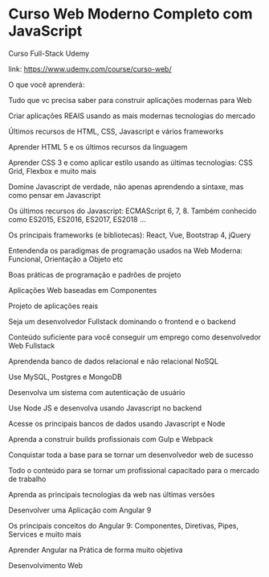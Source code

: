 # Curso Web Moderno Completo com JavaScript
 Curso Full-Stack Udemy

link: https://www.udemy.com/course/curso-web/

O que você aprenderá:

Tudo que vc precisa saber para construir aplicações modernas para Web

Criar aplicações REAIS usando as mais modernas tecnologias do mercado

Últimos recursos de HTML, CSS, Javascript e vários frameworks

Aprender HTML 5 e os últimos recursos da linguagem

Aprender CSS 3 e como aplicar estilo usando as últimas tecnologias: CSS Grid, Flexbox e muito mais

Domine Javascript de verdade, não apenas aprendendo a sintaxe, mas como pensar em Javascript

Os últimos recursos do Javascript: ECMAScript 6, 7, 8. Também conhecido como ES2015, ES2016, ES2017, ES2018 ...

Os principais frameworks (e bibliotecas): React, Vue, Bootstrap 4, jQuery

Entendenda os paradigmas de programação usados na Web Moderna: Funcional, Orientação a Objeto etc

Boas práticas de programação e padrões de projeto

Aplicações Web baseadas em Componentes

Projeto de aplicações reais

Seja um desenvolvedor Fullstack dominando o frontend e o backend

Conteúdo suficiente para você conseguir um emprego como desenvolvedor Web Fullstack

Aprendenda banco de dados relacional e não relacional NoSQL

Use MySQL, Postgres e MongoDB

Desenvolva um sistema com autenticação de usuário

Use Node JS e desenvolva usando Javascript no backend

Acesse os principais bancos de dados usando Javascript e Node

Aprenda a construir builds profissionais com Gulp e Webpack


Conquistar toda a base para se tornar um desenvolvedor web de sucesso

Todo o conteúdo para se tornar um profissional capacitado para o mercado de trabalho

Aprenda as principais tecnologias da web nas últimas versões

Desenvolver uma Aplicação com Angular 9

Os principais conceitos do Angular 9: Componentes, Diretivas, Pipes, Services e muito mais

Aprender Angular na Prática de forma muito objetiva

Desenvolvimento Web
